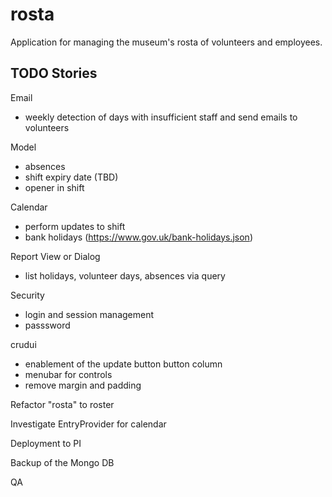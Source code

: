 # rosta
Application for managing the museum's rosta of volunteers and employees.

## TODO Stories

Email
- weekly detection of days with insufficient staff and send emails to volunteers

Model
- absences
- shift expiry date (TBD)
- opener in shift

Calendar
- perform updates to shift
- bank holidays (https://www.gov.uk/bank-holidays.json)

Report View or Dialog
- list holidays, volunteer days, absences via query

Security
- login and session management
- passsword

crudui
- enablement of the update button button column
- menubar for controls
- remove margin and padding

Refactor "rosta" to roster

Investigate EntryProvider for calendar

Deployment to PI

Backup of the Mongo DB

QA
